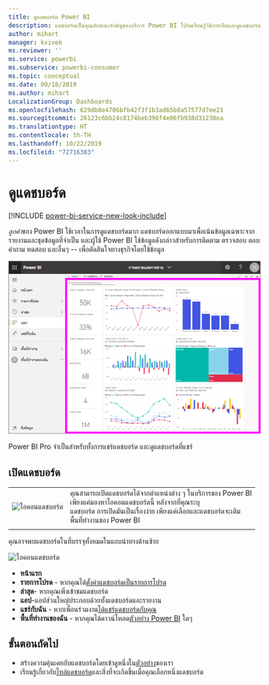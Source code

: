 ```yaml
---
title: ดูแดชบอร์ด Power BI
description: แดชบอร์ดเป็นคุณลักษณะสำคัญของบริการ Power BI โปรดเรียนรู้วิธีการเปิดและดูแดชบอร์ด
author: mihart
manager: kvivek
ms.reviewer: ''
ms.service: powerbi
ms.subservice: powerbi-consumer
ms.topic: conceptual
ms.date: 09/18/2019
ms.author: mihart
LocalizationGroup: Dashboards
ms.openlocfilehash: 629db8e4706bfb42f3f1b3ad65b8a57577d7ee21
ms.sourcegitcommit: 26123c6bb24c8174beb390f4e06fb938d31238ea
ms.translationtype: HT
ms.contentlocale: th-TH
ms.lasthandoff: 10/22/2019
ms.locfileid: "72716383"
---
```

# <a name="view-a-dashboard"></a>ดูแดชบอร์ด

[!INCLUDE [power-bi-service-new-look-include](../includes/power-bi-service-new-look-include.md)]

*ลูกค้า*ของ Power BI ใช้เวลาในการดูแดชบอร์ดมาก แดชบอร์ดออกแบบมาเพื่อเน้นข้อมูลเฉพาะจากรายงานและชุดข้อมูลที่จำเป็น และผู้ใช้ Power BI ใช้ข้อมูลดังกล่าวสำหรับการติดตาม ตรวจสอบ ตอบคำถาม ทดสอบ และอื่นๆ -- เพื่อตัดสินใจทางธุรกิจโดยใช้ข้อมูล

![แดชบอร์ด](media/end-user-dashboard-open/power-bi-new-dash-new.png)


Power BI Pro จำเป็นสำหรับทั้งการแชร์แดชบอร์ด และดูแดชบอร์ดที่แชร์

## <a name="open-a-dashboard"></a>เปิดแดชบอร์ด



|              |         |
|------------|--------------------------------|
|![ไอคอนแดชบอร์ด](media/end-user-dashboard-open/power-bi-dashboard-icon.png)      |คุณสามารถเปิดแดชบอร์ดได้จากตำแหน่งต่าง ๆ ในบริการของ Power BI <br> เพียงแค่มองหาไอคอนแดชบอร์ดนี้ หลังจากที่คุณระบุ <br>แดชบอร์ด การเปิดมันเป็นเรื่องง่าย เพียงแค่เลือกและแดชบอร์ดจะเติม <br>พื้นที่ทำงานของ Power BI |
|                    |          |



คุณอาจพบแดชบอร์ดในที่บรรจุทั้งหมดในแถบนำทางด้านซ้าย 

![ไอคอนแดชบอร์ด](media/end-user-dashboard-open/power-bi-open-dashboards.gif)

- **หน้าแรก** 
- **รายการโปรด** - หากคุณได้[ตั้งค่าแดชบอร์ดเป็นรายการโปรด](end-user-favorite.md)
- **ล่าสุด**- หากคุณเพิ่งเข้าชมแดชบอร์ด
- **แอป**-แอปส่วนใหญ่ประกอบด้วยทั้งแดชบอร์ดและรายงาน
- **แชร์กับฉัน** - หากเพื่อนร่วมงาน[ได้แชร์แดชบอร์ดกับคุณ](end-user-shared-with-me.md)
- **พื้นที่ทำงานของฉัน** - หากคุณได้ดาวน์โหลด[ตัวอย่าง Power BI](../sample-datasets.md) ใดๆ



## <a name="next-steps"></a>ขั้นตอนถัดไป
* สร้างความคุ้นเคยกับแดชบอร์ดโดยเข้าดูหนึ่งใน[ตัวอย่าง](../sample-tutorial-connect-to-the-samples.md)ของเรา
* เรียนรู้เกี่ยวกับ[ไทล์แดชบอร์ด](end-user-tiles.md)และสิ่งที่จะเกิดขึ้นเมื่อคุณเลือกหนึ่งแดชบอร์ด